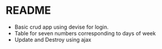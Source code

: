 # README

 - Basic crud app using devise for login.
 - Table for seven numbers corresponding to days of week
 - Update and Destroy using ajax
